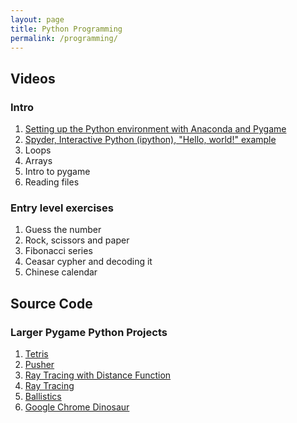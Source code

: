 ```yaml
---
layout: page
title: Python Programming
permalink: /programming/
---
```


## Videos

### Intro
1. [Setting up the Python environment with Anaconda and Pygame]( https://www.youtube.com/watch?v=4NH6UitQrtk )
2. [Spyder, Interactive Python (ipython), "Hello, world!" example]( https://youtu.be/9-atTbLDQQ8 )
3. Loops 
4. Arrays
4. Intro to pygame 
5. Reading files

### Entry level exercises
1. Guess the number
2. Rock, scissors and paper
3. Fibonacci series
4. Ceasar cypher and decoding it
5. Chinese calendar 

## Source Code
### Larger Pygame Python Projects
1. [Tetris](https://github.com/shurikkuzmin/Tetris)
2. [Pusher](https://github.com/shurikkuzmin/Pusher)
3. [Ray Tracing with Distance Function](https://github.com/shurikkuzmin/RayTracingDistance)
4. [Ray Tracing](https://github.com/shurikkuzmin/RayTracing)
5. [Ballistics](https://github.com/shurikkuzmin/Ballistics)
6. [Google Chrome Dinosaur]( https://github.com/shurikkuzmin/ProgrammingCourse2018 )